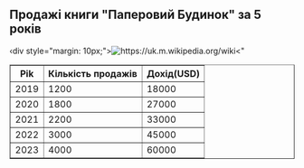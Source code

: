 <!DOCTYPE html>
<html lang="uk">
<head>
<meta charset="UTF-8">
<meta
name="viewport"
content="width=device-width, initial-scale=1.0">
<title>Паперовий Будинок</title>

<h2> Продажі книги "Паперовий Будинок" за 5 років</h2>
<table border="1">
<th>Pik</th>
<th>Кількість продажів</th>
<th>Дохід(USD)</th>
<tr>
<td>2019</td> <td>1200</td> <td>18000</td>
</tr>
<tr>
<td>2020</td> <td>1800</td> <td>27000</td>
</tr>
<tr>
<td>2021</td> <td>2200</td> <td>33000</td>
</tr>
<tr>
<td>2022</td> <td>3000</td> <td>45000</td>
</tr>
<tr>
<td>2023</td> <td>4000</td> <td>60000</td>
</tr>
<div style="display: flex; flex-wrap: wrap;"> ‹div style="margin: 10px;"> <img src="https://share.google/images/HatuhGIjxQgP5sKOl"
example.com/link1">https://uk.m.wikipedia.org/wiki<"
</div>
</body> 
</html>
